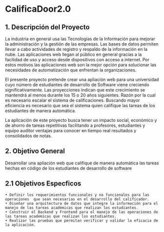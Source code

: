# CalificaDoor2.0

## 1. Descripción del Proyecto 

La industria en general usa las Tecnologías de la Información para mejorar la administración y la gestión de las empresas. Las bases de datos permiten llevar a cabo actividades de registro y respaldo de la información en la nube. Las aplicaciones web llegan al público en general gracias a la facilidad de uso y acceso desde dispositivos con acceso a internet. Por estos motivos las aplicaciones web son la mejor opción para solucionar las necesidades de automatización que enfrentan la organizaciones.

El presente proyecto pretende crear una apliación web para una universidad cuyo número de estudiantes de desarrollo de Software viene creciendo significativamente. Las proyecciones indican que este crecimiento se mantendrá al menos durante los 15 o 20 años siguientes. Razón por la cual es necesario escalar el sistema de calificaciones. Buscando mayor eficiencia es necesario que sea el sistema quien califique las tareas de los estudiantes de manera automática.

La aplicación de este proyecto busca tener un impacto social, económico y de ahorro de tareas repetitivas facilitando a profesores, estudiantes y equipo auditor ventajas para conocer en tiempo real resultados y consolidados de notas.

## 2. Objetivo General

Desarrollar una apliación web que califique de manera automática las tareas hechas en código de los estudiantes de desarrollo de software

## 2.1 Objetivos Especficos

    • Definir los requerimientos funcionales y no funcionales para las operaciones  que sean necesarias en el desarrollo del calificador.
    • Diseñar una arquitectura de datos que integre la información para el manejo de las tareas académicas que realizan los estudiantes.
    • Construir el Backend y Frontend para el manejo de las operaciones de las tareas academicas que realizan los estudiantes.
    • Realizar las pruebas que permitan verificar y validar la eficacia de la aplicación.
